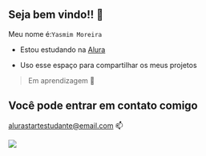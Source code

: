 ## Seja bem vindo!! 💜
Meu nome é:`Yasmim Moreira`

- Estou estudando na [Alura](https://www.alura.com.br)

- Uso esse espaço para compartilhar os meus projetos
  
>Em aprendizagem 🚂

## Você pode entrar em contato comigo
alurastartestudante@email.com 📫

![](content://com.android.chrome.FileProvider/images/screenshot/17236895226605886571831250040364.gif)
